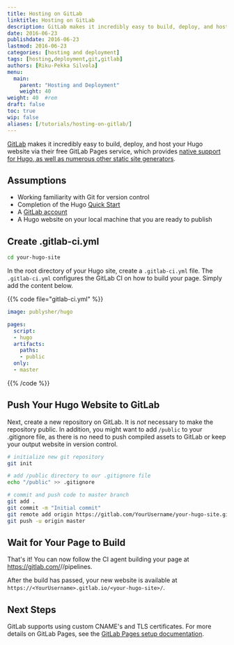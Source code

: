 ```yaml
---
title: Hosting on GitLab
linktitle: Hosting on GitLab
description: GitLab makes it incredibly easy to build, deploy, and host your Hugo website via their free GitLab Pages service, which provides native support for Hugo.
date: 2016-06-23
publishdate: 2016-06-23
lastmod: 2016-06-23
categories: [hosting and deployment]
tags: [hosting,deployment,git,gitlab]
authors: [Riku-Pekka Silvola]
menu:
  main:
    parent: "Hosting and Deployment"
    weight: 40
weight: 40	#rem
draft: false
toc: true
wip: false
aliases: [/tutorials/hosting-on-gitlab/]
---
```


[GitLab](https://gitlab.com/) makes it incredibly easy to build, deploy, and host your Hugo website via their free GitLab Pages service, which provides [native support for Hugo, as well as numerous other static site generators](https://gitlab.com/pages/hugo).

## Assumptions

* Working familiarity with Git for version control
* Completion of the Hugo [Quick Start][]
* A [GitLab account](https://gitlab.com/users/sign_in)
* A Hugo website on your local machine that you are ready to publish

## Create .gitlab-ci.yml

```bash
cd your-hugo-site
```

In the root directory of your Hugo site, create a `.gitlab-ci.yml` file. The `.gitlab-ci.yml` configures the GitLab CI on how to build your page. Simply add the content below.

{{% code file="gitlab-ci.yml" %}}
```yml
image: publysher/hugo

pages:
  script:
  - hugo
  artifacts:
    paths:
    - public
  only:
  - master
```
{{% /code %}}

## Push Your Hugo Website to GitLab

Next, create a new repository on GitLab. It is *not* necessary to make the repository public. In addition, you might want to add `/public` to your .gitignore file, as there is no need to push compiled assets to GitLab or keep your output website in version control.

```bash
# initialize new git repository
git init

# add /public directory to our .gitignore file
echo "/public" >> .gitignore

# commit and push code to master branch
git add .
git commit -m "Initial commit"
git remote add origin https://gitlab.com/YourUsername/your-hugo-site.git
git push -u origin master
```

## Wait for Your Page to Build

That's it! You can now follow the CI agent building your page at https://gitlab.com/<YourUsername>/<your-hugo-site>/pipelines.

After the build has passed, your new website is available at `https://<YourUsername>.gitlab.io/<your-hugo-site>/`.

## Next Steps

GitLab supports using custom CNAME's and TLS certificates. For more details on GitLab Pages, see the [GitLab Pages setup documentation](https://about.gitlab.com/2016/04/07/gitlab-pages-setup/).

[Quick Start]: /getting-started/quick-start/